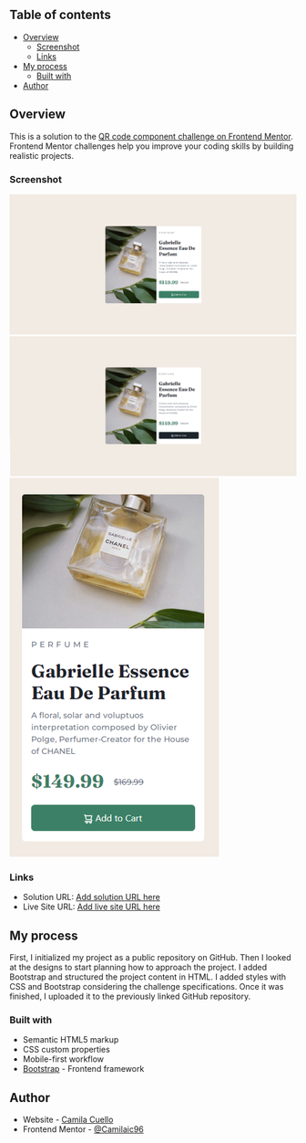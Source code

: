 ## Table of contents

- [Overview](#overview)
  - [Screenshot](#screenshot)
  - [Links](#links)
- [My process](#my-process)
  - [Built with](#built-with)
- [Author](#author)

## Overview
This is a solution to the [QR code component challenge on Frontend Mentor](https://www.frontendmentor.io/challenges/qr-code-component-iux_sIO_H). Frontend Mentor challenges help you improve your coding skills by building realistic projects. 

### Screenshot
![](./assets/screenshotDesktop.png)
![](./assets/screenshotActiveStatus.png)
![](./assets/screenshotMobile.png)

### Links

- Solution URL: [Add solution URL here](https://github.com/Camilaic96/Challenges-Frontend-Mentor-Product-Preview-Card)
- Live Site URL: [Add live site URL here](https://camilaic96.github.io/Challenges-Frontend-Mentor-Product-Preview-Card/)

## My process
First, I initialized my project as a public repository on GitHub.
Then I looked at the designs to start planning how to approach the project.
I added Bootstrap and structured the project content in HTML.
I added styles with CSS and Bootstrap considering the challenge specifications.
Once it was finished, I uploaded it to the previously linked GitHub repository.

### Built with
- Semantic HTML5 markup
- CSS custom properties
- Mobile-first workflow
- [Bootstrap](https://getbootstrap.com/) - Frontend framework

## Author
- Website - [Camila Cuello](https://github.com/Camilaic96)
- Frontend Mentor - [@Camilaic96](https://www.frontendmentor.io/profile/Camilaic96)